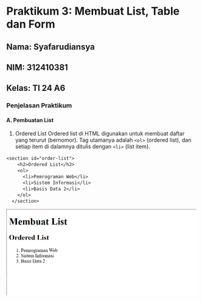 # Praktikum 3: Membuat List, Table dan Form

## Nama: Syafarudiansya
## NIM: 312410381
## Kelas: TI 24 A6

### Penjelasan Praktikum

#### A. Pembuatan List

1. Ordered List
Ordered list di HTML digunakan untuk membuat daftar yang terurut (bernomor). Tag utamanya adalah `<ol>` (ordered list), dan setiap item di dalamnya ditulis dengan `<li>` (list item).

```
<section id="order-list">
    <h2>Ordered List</h2>
    <ol>
      <li>Pemrograman Web</li>
      <li>Sistem Informasi</li>
      <li>Basis Data 2</li>
    </ol>
  </section>
```
<img src="gambar/1.png" width="500"/>
